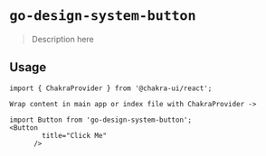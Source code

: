 # `go-design-system-button`

> Description here

## Usage

```
import { ChakraProvider } from '@chakra-ui/react';

Wrap content in main app or index file with ChakraProvider ->

import Button from 'go-design-system-button';
<Button
        title="Click Me"
      />


```
